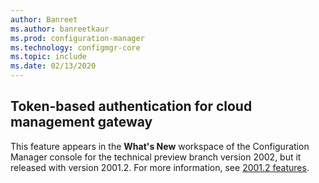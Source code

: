 ```yaml
---
author: Banreet
ms.author: banreetkaur
ms.prod: configuration-manager
ms.technology: configmgr-core
ms.topic: include
ms.date: 02/13/2020
---
```


## <a name="bkmk_cmg"></a> Token-based authentication for cloud management gateway

<!--5686290-->

This feature appears in the **What's New** workspace of the Configuration Manager console for the technical preview branch version 2002, but it released with version 2001.2. For more information, see [2001.2 features](../../technical-preview-2001-2.md#bkmk_cmg).
